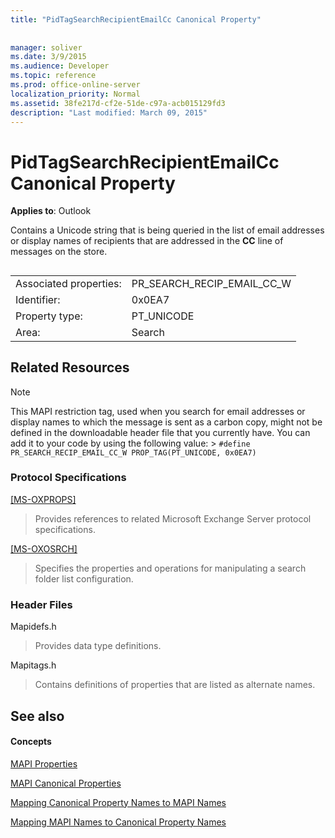 ```yaml
---
title: "PidTagSearchRecipientEmailCc Canonical Property"
 
 
manager: soliver
ms.date: 3/9/2015
ms.audience: Developer
ms.topic: reference
ms.prod: office-online-server
localization_priority: Normal
ms.assetid: 38fe217d-cf2e-51de-c97a-acb015129fd3
description: "Last modified: March 09, 2015"
---
```


# PidTagSearchRecipientEmailCc Canonical Property

  
  
**Applies to**: Outlook 
  
Contains a Unicode string that is being queried in the list of email addresses or display names of recipients that are addressed in the **CC** line of messages on the store. 
  
## 

|||
|:-----|:-----|
|Associated properties:  <br/> |PR_SEARCH_RECIP_EMAIL_CC_W  <br/> |
|Identifier:  <br/> |0x0EA7  <br/> |
|Property type:  <br/> |PT_UNICODE  <br/> |
|Area:  <br/> |Search  <br/> |
   
## Related Resources

> [!NOTE]
> This MAPI restriction tag, used when you search for email addresses or display names to which the message is sent as a carbon copy, might not be defined in the downloadable header file that you currently have. You can add it to your code by using the following value: >  `#define PR_SEARCH_RECIP_EMAIL_CC_W PROP_TAG(PT_UNICODE, 0x0EA7)`
  
### Protocol Specifications

[[MS-OXPROPS]](http://msdn.microsoft.com/library/f6ab1613-aefe-447d-a49c-18217230b148%28Office.15%29.aspx)
  
> Provides references to related Microsoft Exchange Server protocol specifications.
    
[[MS-OXOSRCH]](http://msdn.microsoft.com/library/c72e49b8-78c7-4483-ad65-e46e9133673b%28Office.15%29.aspx)
  
> Specifies the properties and operations for manipulating a search folder list configuration.
    
### Header Files

Mapidefs.h
  
> Provides data type definitions.
    
Mapitags.h
  
> Contains definitions of properties that are listed as alternate names.
    
## See also

#### Concepts

[MAPI Properties](mapi-properties.md)
  
[MAPI Canonical Properties](mapi-canonical-properties.md)
  
[Mapping Canonical Property Names to MAPI Names](mapping-canonical-property-names-to-mapi-names.md)
  
[Mapping MAPI Names to Canonical Property Names](mapping-mapi-names-to-canonical-property-names.md)

